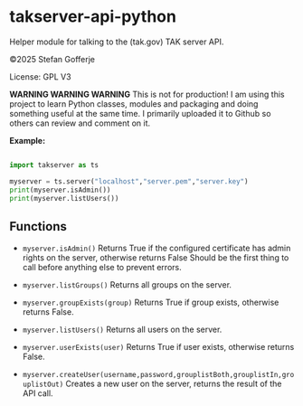 # takserver-api-python

Helper module for talking to the (tak.gov) TAK server API.

&copy;2025 Stefan Gofferje

License: GPL V3

**WARNING WARNING WARNING**
This is not for production! I am using this project to learn Python classes, modules and packaging
and doing something useful at the same time. I primarily uploaded it to Github so others can review
and comment on it.

**Example:**

```python

import takserver as ts

myserver = ts.server("localhost","server.pem","server.key")
print(myserver.isAdmin())
print(myserver.listUsers())

```

## Functions

- `myserver.isAdmin()`
  Returns True if the configured certificate has admin rights on the server, otherwise returns False
  Should be the first thing to call before anything else to prevent errors.

- `myserver.listGroups()`
  Returns all groups on the server.

- `myserver.groupExists(group)`
  Returns True if group exists, otherwise returns False.

- `myserver.listUsers()`
  Returns all users on the server.

- `myserver.userExists(user)`
  Returns True if user exists, otherwise returns False.

- `myserver.createUser(username,password,grouplistBoth,grouplistIn,grouplistOut)`
  Creates a new user on the server, returns the result of the API call.

